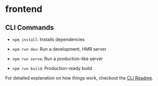 # frontend

## CLI Commands

- `npm install`: Installs dependencies

- `npm run dev`: Run a development, HMR server

- `npm run serve`: Run a production-like server

- `npm run build`: Production-ready build

For detailed explanation on how things work, checkout the [CLI Readme](https://github.com/developit/preact-cli/blob/master/README.md).
